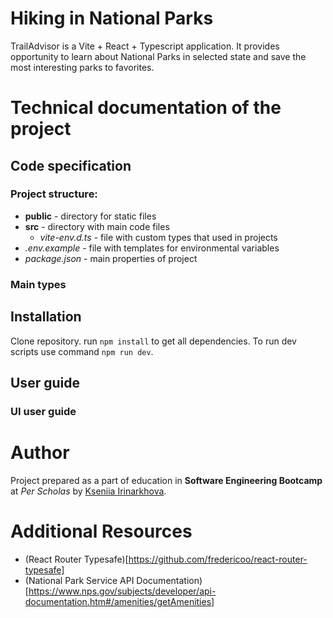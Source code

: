 # Hiking in National Parks

TrailAdvisor is a Vite + React + Typescript application. It provides opportunity to learn about National Parks in selected state and save the most interesting parks to favorites.

# Technical documentation of the project
## Code specification
### Project structure:
- **public** - directory for static files
- **src** - directory with main code files
    - *vite-env.d.ts* - file with custom types that used in projects    
- *.env.example* - file with templates for environmental variables
- *package.json* - main properties of project

### Main types


## Installation

Clone repository. run `npm install` to get all dependencies.
To run dev scripts use command `npm run dev`.

## User guide
### UI user guide


# Author
Project prepared as a part of education in **Software Engineering Bootcamp** at *Per Scholas* by [Kseniia Irinarkhova](https://www.linkedin.com/in/kseniia-irinarkhova/).

# Additional Resources
- (React Router Typesafe)[https://github.com/fredericoo/react-router-typesafe]
- (National Park Service API Documentation)[https://www.nps.gov/subjects/developer/api-documentation.htm#/amenities/getAmenities]

